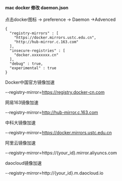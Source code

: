 

#### mac docker 修改 daemon.json 

点击docker图标 -> preference -> Daemon ->Advenced

```shell
{
  "registry-mirrors" : [
    "https://docker.mirrors.ustc.edu.cn",
    "http://hub-mirror.c.163.com"
  ],
  "insecure-registries" : [
    "docker.xxxxxxxx.cn"
  ],
  "debug" : true,
  "experimental" : true
}
```

Docker中国官方镜像加速

--registry-mirror=https://registry.docker-cn.com

网易163镜像加速

--registry-mirror=http://hub-mirror.c.163.com

中科大镜像加速

--registry-mirror=https://docker.mirrors.ustc.edu.cn

阿里云镜像加速

--registry-mirror=https://{your_id}.mirror.aliyuncs.com

daocloud镜像加速

--registry-mirror=http://{your_id}.m.daocloud.io



